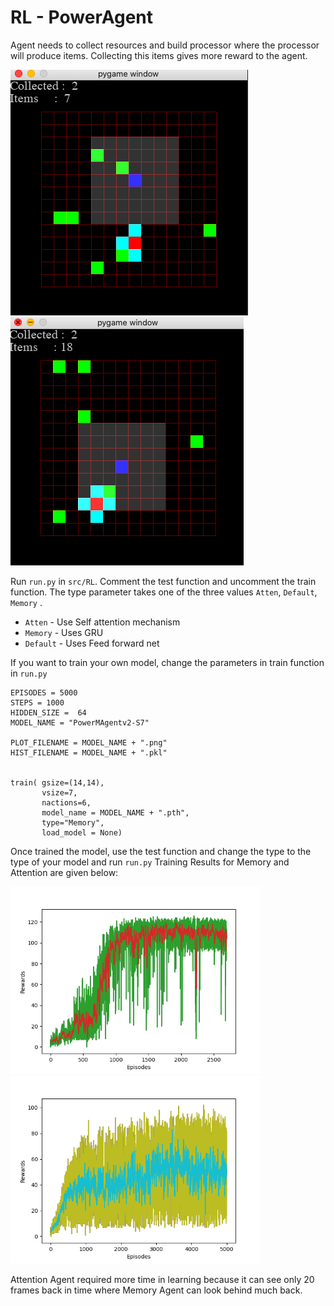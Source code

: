 # RL - PowerAgent  
Agent needs to collect resources and build processor where the processor will produce items. Collecting this items gives more reward to the agent.

![Demo Run](images/1.png?raw=true "Demo 1") ![Demo Run](images/2.png?raw=true "Demo 2")

Run `run.py` in `src/RL`. Comment the test function and uncomment the train function. The type parameter takes one of the three values `Atten`, `Default`, `Memory` .  

* `Atten`   - Use Self attention mechanism 
* `Memory`  - Uses GRU
* `Default` - Uses Feed forward net

If you want to train your own model, change the parameters in train function in `run.py`
```
EPISODES = 5000
STEPS = 1000
HIDDEN_SIZE =  64 
MODEL_NAME = "PowerMAgentv2-S7"

PLOT_FILENAME = MODEL_NAME + ".png" 
HIST_FILENAME = MODEL_NAME + ".pkl" 


train( gsize=(14,14),
       vsize=7,
       nactions=6,
       model_name = MODEL_NAME + ".pth", 
       type="Memory",
       load_model = None)
```
Once trained the model, use the test function and change the type to the type of your model and run `run.py`
Training Results for Memory and Attention are given below:

<img src="graphs/PowerAAgentv2-S7.png" alt="Memory" width=400>
<img src="graphs/PowerAtenAgentv2-S7.png" alt = "Memory" width=400>

Attention Agent required more time in learning because it can see only 20 frames back in time where Memory Agent can look behind much back.